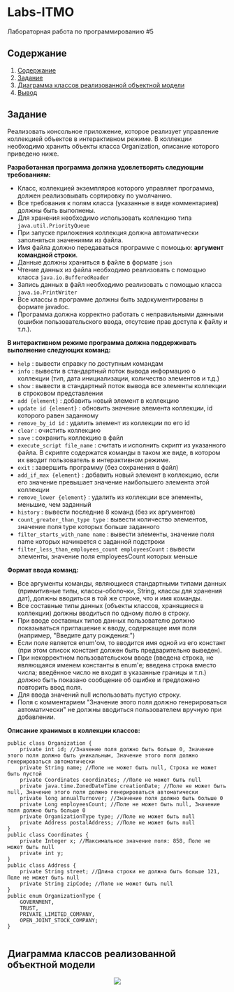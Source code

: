 # Labs-ITMO
Лабораторная работа по программированию #5

## Содержание

1. [Содержание](#содержание)
1. [Задание](#задание)
1. [Диаграмма классов реализованной объектной модели](#диаграмма)
1. [Вывод ](#вывод)

## Задание

Реализовать консольное приложение, которое реализует управление коллекцией объектов в интерактивном режиме. В коллекции необходимо хранить объекты класса Organization, описание которого приведено ниже.

**Разработанная программа должна удовлетворять следующим требованиям:**

-   Класс, коллекцией экземпляров которого управляет программа, должен реализовывать сортировку по умолчанию.
-   Все требования к полям класса (указанные в виде комментариев) должны быть выполнены.
-   Для хранения необходимо использовать коллекцию типа  `java.util.PriorityQueue`
-   При запуске приложения коллекция должна автоматически заполняться значениями из файла.
-   Имя файла должно передаваться программе с помощью:  **аргумент командной строки**.
-   Данные должны храниться в файле в формате  `json`
-   Чтение данных из файла необходимо реализовать с помощью класса  `java.io.BufferedReader`
-   Запись данных в файл необходимо реализовать с помощью класса  `java.io.PrintWriter`
-   Все классы в программе должны быть задокументированы в формате javadoc.
-   Программа должна корректно работать с неправильными данными (ошибки пользовательского ввода, отсутсвие прав доступа к файлу и т.п.).

**В интерактивном режиме программа должна поддерживать выполнение следующих команд:**

-   `help`  : вывести справку по доступным командам
-   `info`  : вывести в стандартный поток вывода информацию о коллекции (тип, дата инициализации, количество элементов и т.д.)
-   `show`  : вывести в стандартный поток вывода все элементы коллекции в строковом представлении
-   `add {element}`  : добавить новый элемент в коллекцию
-   `update id {element}`  : обновить значение элемента коллекции, id которого равен заданному
-   `remove_by_id id`  : удалить элемент из коллекции по его id
-   `clear`  : очистить коллекцию
-   `save`  : сохранить коллекцию в файл
-   `execute_script file_name`  : считать и исполнить скрипт из указанного файла. В скрипте содержатся команды в таком же виде, в котором их вводит пользователь в интерактивном режиме.
-   `exit`  : завершить программу (без сохранения в файл)
-   `add_if_max {element}`  : добавить новый элемент в коллекцию, если его значение превышает значение наибольшего элемента этой коллекции
-   `remove_lower {element}`  : удалить из коллекции все элементы, меньшие, чем заданный
-   `history`  : вывести последние 8 команд (без их аргументов)
-   `count_greater_than_type type` : вывести количество элементов, значение поля type которых больше заданного
-   `filter_starts_with_name name`  : вывести элементы, значение поля name которых начинается с заданной подстроки
-   `filter_less_than_employees_count employeesCount`  : вывести элементы, значение поля employeesCount которых меньше 


**Формат ввода команд:**

-   Все аргументы команды, являющиеся стандартными типами данных (примитивные типы, классы-оболочки, String, классы для хранения дат), должны вводиться в той же строке, что и имя команды.
-   Все составные типы данных (объекты классов, хранящиеся в коллекции) должны вводиться по одному полю в строку.
-   При вводе составных типов данных пользователю должно показываться приглашение к вводу, содержащее имя поля (например, "Введите дату рождения:")
-   Если поле является enum'ом, то вводится имя одной из его констант (при этом список констант должен быть предварительно выведен).
-   При некорректном пользовательском вводе (введена строка, не являющаяся именем константы в enum'е; введена строка вместо числа; введённое число не входит в указанные границы и т.п.) должно быть показано сообщение об ошибке и предложено повторить ввод поля.
-   Для ввода значений null использовать пустую строку.
-   Поля с комментарием "Значение этого поля должно генерироваться автоматически" не должны вводиться пользователем вручную при добавлении.


**Описание хранимых в коллекции классов:**

```
public class Organization {
    private int id; //Значение поля должно быть больше 0, Значение этого поля должно быть уникальным, Значение этого поля должно генерироваться автоматически
    private String name; //Поле не может быть null, Строка не может быть пустой
    private Coordinates coordinates; //Поле не может быть null
    private java.time.ZonedDateTime creationDate; //Поле не может быть null, Значение этого поля должно генерироваться автоматически
    private long annualTurnover; //Значение поля должно быть больше 0
    private Long employeesCount; //Поле не может быть null, Значение поля должно быть больше 0
    private OrganizationType type; //Поле не может быть null
    private Address postalAddress; //Поле не может быть null
}
public class Coordinates {
    private Integer x; //Максимальное значение поля: 858, Поле не может быть null
    private int y;
}
public class Address {
    private String street; //Длина строки не должна быть больше 121, Поле не может быть null
    private String zipCode; //Поле не может быть null
}
public enum OrganizationType {
    GOVERNMENT,
    TRUST,
    PRIVATE_LIMITED_COMPANY,
    OPEN_JOINT_STOCK_COMPANY;
}


```

## Диаграмма классов реализованной объектной модели

<p align="center">
    <img src = "https://github.com/anya-yarusova/Labs-ITMO/tree/lab_05/lab-05/sources/uml_lab_05.png"/>
</p>

